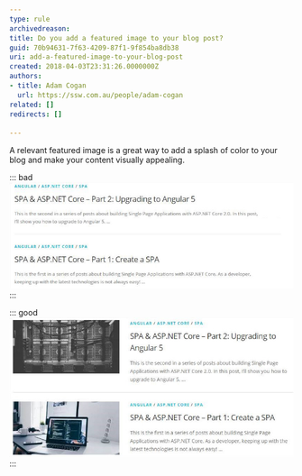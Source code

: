 ```yaml
---
type: rule
archivedreason: 
title: Do you add a featured image to your blog post?
guid: 70b94631-7f63-4209-87f1-9f854ba8db38
uri: add-a-featured-image-to-your-blog-post
created: 2018-04-03T23:31:26.0000000Z
authors:
- title: Adam Cogan
  url: https://ssw.com.au/people/adam-cogan
related: []
redirects: []

---
```


A relevant featured image is a great way to add a splash of color to your blog and make your content visually appealing.

<!--endintro-->


::: bad  
![Figure: Bad Example – the content might be interesting but it is not very appealing](blog-no-feat-image.jpg)  
:::


::: good  
![Figure: Good Example – the content is more appealing](blog-with-feat-image.jpg)  
:::
